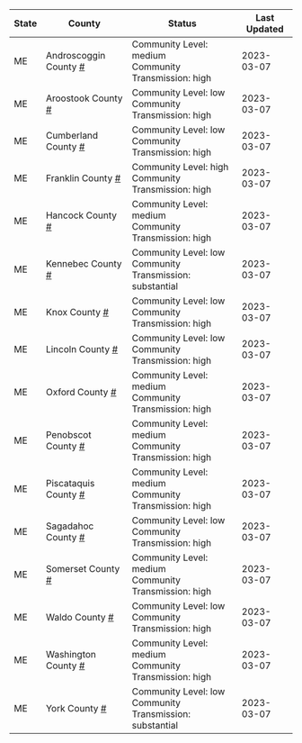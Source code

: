 State | County | Status | Last Updated
--- | --- | --- | --- 
ME | Androscoggin County <a href="#androscoggin_county">#</a> | <a name="androscoggin_county"></a>Community Level: medium<br/>Community Transmission: high | 2023-03-07
ME | Aroostook County <a href="#aroostook_county">#</a> | <a name="aroostook_county"></a>Community Level: low<br/>Community Transmission: high | 2023-03-07
ME | Cumberland County <a href="#cumberland_county">#</a> | <a name="cumberland_county"></a>Community Level: low<br/>Community Transmission: high | 2023-03-07
ME | Franklin County <a href="#franklin_county">#</a> | <a name="franklin_county"></a>Community Level: high<br/>Community Transmission: high | 2023-03-07
ME | Hancock County <a href="#hancock_county">#</a> | <a name="hancock_county"></a>Community Level: medium<br/>Community Transmission: high | 2023-03-07
ME | Kennebec County <a href="#kennebec_county">#</a> | <a name="kennebec_county"></a>Community Level: low<br/>Community Transmission: substantial | 2023-03-07
ME | Knox County <a href="#knox_county">#</a> | <a name="knox_county"></a>Community Level: low<br/>Community Transmission: high | 2023-03-07
ME | Lincoln County <a href="#lincoln_county">#</a> | <a name="lincoln_county"></a>Community Level: low<br/>Community Transmission: high | 2023-03-07
ME | Oxford County <a href="#oxford_county">#</a> | <a name="oxford_county"></a>Community Level: medium<br/>Community Transmission: high | 2023-03-07
ME | Penobscot County <a href="#penobscot_county">#</a> | <a name="penobscot_county"></a>Community Level: medium<br/>Community Transmission: high | 2023-03-07
ME | Piscataquis County <a href="#piscataquis_county">#</a> | <a name="piscataquis_county"></a>Community Level: medium<br/>Community Transmission: high | 2023-03-07
ME | Sagadahoc County <a href="#sagadahoc_county">#</a> | <a name="sagadahoc_county"></a>Community Level: low<br/>Community Transmission: high | 2023-03-07
ME | Somerset County <a href="#somerset_county">#</a> | <a name="somerset_county"></a>Community Level: medium<br/>Community Transmission: high | 2023-03-07
ME | Waldo County <a href="#waldo_county">#</a> | <a name="waldo_county"></a>Community Level: low<br/>Community Transmission: high | 2023-03-07
ME | Washington County <a href="#washington_county">#</a> | <a name="washington_county"></a>Community Level: medium<br/>Community Transmission: high | 2023-03-07
ME | York County <a href="#york_county">#</a> | <a name="york_county"></a>Community Level: low<br/>Community Transmission: substantial | 2023-03-07

